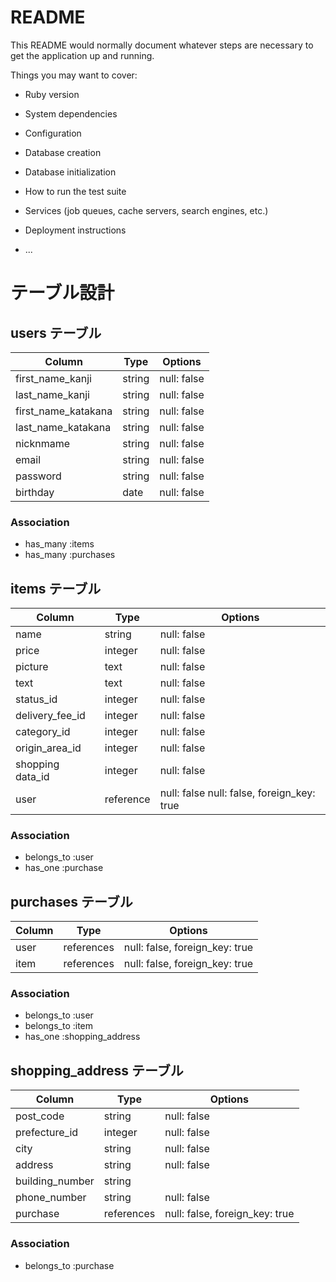# README

This README would normally document whatever steps are necessary to get the
application up and running.

Things you may want to cover:

* Ruby version

* System dependencies

* Configuration

* Database creation

* Database initialization

* How to run the test suite

* Services (job queues, cache servers, search engines, etc.)

* Deployment instructions

* ...

# テーブル設計

## users テーブル

| Column              | Type   | Options           |
| ------------------- | ------ | ----------------- |
| first_name_kanji    | string | null: false       | 
| last_name_kanji     | string | null: false       |
| first_name_katakana | string | null: false       | 
| last_name_katakana  | string | null: false       |
| nicknmame           | string | null: false       |
| email               | string | null: false       |
| password            | string | null: false       |
| birthday            | date   | null: false       |

### Association

- has_many :items
- has_many :purchases


## items テーブル

| Column           | Type      | Options                                    |
| ---------------- | --------- | ------------------------------------------ |
| name             | string    | null: false                                |
| price            | integer   | null: false                                |
| picture          | text      | null: false                                |
| text             | text      | null: false                                |
| status_id        | integer   | null: false                                |
| delivery_fee_id  | integer   | null: false                                |
| category_id      | integer   | null: false                                |
| origin_area_id   | integer   | null: false                                |
| shopping data_id | integer   | null: false                                |
| user             | reference | null: false null: false, foreign_key: true |

### Association

- belongs_to :user
- has_one :purchase


## purchases テーブル

| Column  | Type       | Options                        |
| ------- | ---------- | ------------------------------ |                         
| user    | references | null: false, foreign_key: true |
| item    | references | null: false, foreign_key: true |

### Association

- belongs_to :user
- belongs_to :item
- has_one :shopping_address

## shopping_address テーブル

| Column            | Type        | Options                        |
| ----------------- | ----------- | ------------------------------ |
| post_code         | string      | null: false                    | 
| prefecture_id     | integer     | null: false                    |
| city              | string      | null: false                    |
| address           | string      | null: false                    |
| building_number   | string      |                                |
| phone_number      | string      | null: false                    |
| purchase          | references  | null: false, foreign_key: true |

### Association

- belongs_to :purchase

